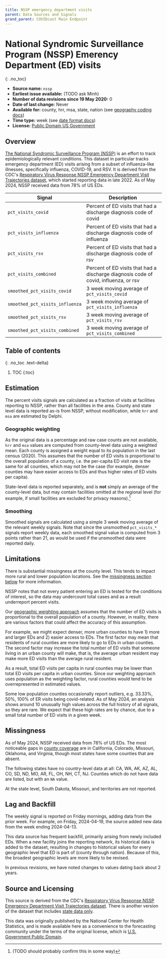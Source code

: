 ```yaml
---
title: NSSP emergency department visits
parent: Data Sources and Signals
grand_parent: COVIDcast Main Endpoint
---
```

# National Syndromic Surveillance Program (NSSP) Emerency Department (ED) visits
{: .no_toc}

* **Source name:** `nssp`
* **Earliest issue available:** (TODO ask Minh)
* **Number of data revisions since 19 May 2020:** 0
* **Date of last change:** Never
* **Available for:** county, hrr, msa, state, nation (see [geography coding docs](../covidcast_geography.md))
* **Time type:** week (see [date format docs](../covidcast_times.md))
* **License:** [Public Domain US Government](https://www.usa.gov/government-works)

## Overview

[The National Syndromic Surveillance Program (NSSP)](https://www.cdc.gov/nssp/php/about/index.html) is an effort to track epidemiologically relevant conditions.
This dataset in particular tracks emergency department (ED) visits arising from a subset of influenza-like illnesses, specifically influenza, COVID-19, and RSV.
It is derived from the CDC's [Respiratory Virus Response NSSP Emergency Department Visit Trajectories dataset](https://data.cdc.gov/Public-Health-Surveillance/2023-Respiratory-Virus-Response-NSSP-Emergency-Dep/rdmq-nq56/about_data), which started reporting data in late 2022.
As of May 2024, NSSP received data from 78% of US EDs.

| Signal                          | Description                                                             |
|---------------------------------|-------------------------------------------------------------------------|
| `pct_visits_covid`              | Percent of ED visits that had a discharge diagnosis code of covid              |
| `pct_visits_influenza`          | Percent of ED visits that had a discharge diagnosis code of influenza          |
| `pct_visits_rsv`                | Percent of ED visits that had a discharge diagnosis code of rsv                |
| `pct_visits_combined`           | Percent of ED visits that had a discharge diagnosis code of covid, influenza, or rsv |
| `smoothed_pct_visits_covid`     | 3 week moving average of `pct_visits_covid`                        |
| `smoothed_pct_visits_influenza` | 3 week moving average of `pct_visits_influenza`                    |
| `smoothed_pct_visits_rsv`       | 3 week moving average of `pct_visits_rsv`                          |
| `smoothed_pct_visits_combined`  | 3 week moving average of `pct_visits_combined`                     |

## Table of contents
{: .no_toc .text-delta}

1. TOC
{:toc}

## Estimation

The percent visits signals are calculated as a fraction of visits at facilities reporting to NSSP, rather than all facilities in the area.
County and state level data is reported as-is from NSSP, without modification, while `hrr` and `msa` are estimated by Delphi.

### Geographic weighting
As the original data is a percentage and raw case counts are not available, `hrr` and `msa` values are computed from county-level data using a weighted mean. Each county is assigned a weight equal to its population in the last census (2020).
This assumes that the number of ED visits is proportional to the overall population of a county, i.e. the per-capita ED visit rate is the same for all counties, which may not be the case (for example, denser counties may have easier access to EDs and thus higher rates of ED visits per capita).

State-level data is reported separately, and is **not** simply an average of the county-level data, but may contain facilities omitted at the regional level (for example, if small facilities are excluded for privacy reasons).[^1] 

### Smoothing

Smoothed signals are calculated using a simple 3 week moving average of the relevant weekly signals. Note that since the unsmoothed `pct_visits_*` signals report weekly data, each smoothed signal value is computed from 3 points rather than 21, as would be used if the unsmoothed data were reported daily.


## Limitations

There is substantial missingness at the county level. This tends to impact more rural and lower population locations. See the [missingness section below](#missingness) for more information.

NSSP notes that not every patient entering an ED is tested for the conditions of interest, so the data may undercount total cases and as a result underreport percent visits.

Our [geographic weighting approach](#geographic-weighting) assumes that the number of ED visits is proportional to the overall population of a county. However, in reality, there are various factors that could affect the accuracy of this assumption.

For example, we might expect denser, more urban counties to have 1) more and larger EDs and 2) easier access to EDs. The first factor may mean that residents of rural counties are more likely to go to EDs in urban counties. The second factor may increase the total number of ED visits that someone living in an urban county will make, that is, the average urban resident may make more ED visits than the average rural resident.

As a result, total ED visits per capita in rural counties may be lower than total ED visits per capita in urban counties. Since our weighting approach uses population as the weighting factor, rural counties would tend to be overrepresented in estimated values.

Some low population counties occasionally report outliers, e.g. 33.33%, 50%, 100% of ER visits being covid-related. As of May 2024, an analysis shows around 10 unusually high values across the full history of all signals, so they are rare. We expect that these high rates are by chance, due to a small total number of ED visits in a given week.


## Missingness

As of May 2024, NSSP received data from 78% of US EDs.
The most noticeable gaps in [county coverage](https://www.cdc.gov/nssp/media/images/2024/04/Participation-with-date.png) are in California, Colorado, Missouri, Oklahoma, and Virginia, though most states have some counties that are absent.

The following states have no country-level data at all: CA, WA, AK, AZ, AL, CO, SD, ND, MO, AR, FL, OH, NH, CT, NJ.
Counties which do not have data are listed, but with an `NA` value.

At the state level, South Dakota, Missouri, and territories are not reported.


## Lag and Backfill

The weekly signal is reported on Friday mornings, adding data from the prior week.
For example, on Friday, 2024-04-19, the source added new data from the week ending 2024-04-13.

This data source has frequent backfill, primarily arising from newly included EDs. When a new facility joins the reporting network, its historical data is added to the dataset, resulting in changes to historical values for every geographic level that ED is part of (county through nation). Because of this, the broadest geographic levels are more likely to be revised.

In previous revisions, we have noted changes to values dating back about 2 years.


## Source and Licensing

This source is derived from the CDC's [Respiratory Virus Response NSSP Emergency Department Visit Trajectories dataset](https://data.cdc.gov/Public-Health-Surveillance/2023-Respiratory-Virus-Response-NSSP-Emergency-Dep/rdmq-nq56/about_data).
There is another version of the dataset that includes [state data only](https://data.cdc.gov/Public-Health-Surveillance/2023-Respiratory-Virus-Response-NSSP-Emergency-Dep/7mra-9cq9/about_data).

This data was originally published by the National Center for Health Statistics, and is made available here as a convenience to the forecasting community under the terms of the original license, which is [U.S. Government Public Domain](https://www.usa.gov/government-copyright).

[^1]: (TODO should probably confirm this in some way)
